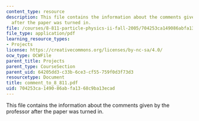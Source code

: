 ```yaml
---
content_type: resource
description: This file contains the information about the comments given by the professor
  after the paper was turned in.
file: /courses/8-811-particle-physics-ii-fall-2005/704253ca149086abfa1368c9ba13ecad_comment_to_8_811.pdf
file_type: application/pdf
learning_resource_types:
- Projects
license: https://creativecommons.org/licenses/by-nc-sa/4.0/
ocw_type: OCWFile
parent_title: Projects
parent_type: CourseSection
parent_uid: 64205dd3-c33b-6ce3-cf55-759f0d3f73d3
resourcetype: Document
title: comment_to_8_811.pdf
uid: 704253ca-1490-86ab-fa13-68c9ba13ecad
---
```

This file contains the information about the comments given by the professor after the paper was turned in.